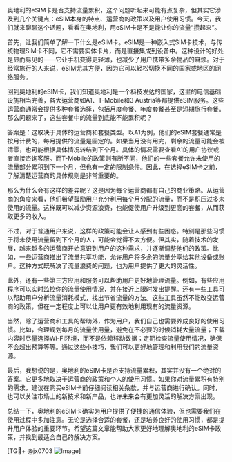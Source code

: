 奥地利的eSIM卡是否支持流量累积，这个问题听起来可能有点复杂，但其实它涉及到几个关键点：eSIM本身的特点、运营商的政策以及用户使用习惯。今天，我们就来聊聊这个话题，看看在奥地利，用eSIM卡是不是能让你的流量“攒起来”。

首先，让我们简单了解一下什么是eSIM卡。eSIM是一种嵌入式SIM卡技术，与传统物理SIM卡不同，它不需要实体卡片，而是直接集成到设备中。这种设计的好处是显而易见的——它让手机变得更轻薄，也减少了用户携带多余物品的麻烦。对于经常旅行的人来说，eSIM尤其方便，因为它可以轻松切换不同的国家或地区的网络服务。

回到奥地利的eSIM卡，我们知道奥地利是一个科技发达的国家，这里的电信基础设施相当完善，各大运营商如A1、T-Mobile和3 Austria等都提供eSIM服务。这些运营商通常会提供多种套餐选择，包括月度套餐、年度套餐甚至是短期旅行套餐。那么问题来了，这些套餐中的流量到底能不能累积呢？

答案是：这取决于具体的运营商和套餐类型。以A1为例，他们的eSIM套餐通常是按月计费的，每月提供的流量是固定的。如果当月没有用完，剩余的流量可能会被清零，也可能根据具体情况转结到下个月。具体的情况需要查看A1的用户协议或者直接咨询客服。而T-Mobile的政策则有所不同，他们的一些套餐允许未使用的流量部分累积到下一个月，但也有一定的限制条件。因此，在选择eSIM卡之前，了解清楚运营商的具体规则是非常重要的。

那么为什么会有这样的差异呢？这是因为每个运营商都有自己的商业策略。从运营商的角度来看，他们希望鼓励用户充分利用每个月分配的流量，而不是积压过多未使用的流量。这样既可以减少资源浪费，也能促使用户升级到更高的套餐，从而获取更多的收入。

不过，对于普通用户来说，这样的政策可能会让人感到有些困惑。特别是那些习惯于将未使用流量留到下个月的人，可能会觉得不太方便。但其实，随着技术的发展，越来越多的运营商开始意识到用户的这种需求，并逐渐调整他们的政策。比如，一些运营商推出了流量共享功能，允许用户将多余的流量分享给其他设备或账户。这种方式既解决了流量浪费的问题，也为用户提供了更大的灵活性。

此外，还有一些第三方应用和服务可以帮助用户更好地管理流量。例如，有些应用程序可以实时监控你的流量使用情况，并在接近上限时发出提醒。还有一些工具可以帮助用户分析流量消耗模式，找出节省流量的方法。这些工具虽然不能改变运营商的政策，但在一定程度上可以让用户更有效地利用现有的流量资源。

当然，除了运营商和工具的帮助外，作为用户，我们自己也需要养成良好的使用习惯。比如，合理规划每月的流量使用量，避免在不必要的时候消耗大量流量；下载内容时尽量选择Wi-Fi环境，而不是依赖移动数据；定期检查流量使用情况，确保不会超出预算等等。通过这些小技巧，我们可以更好地管理和利用我们的流量资源。

最后，我想说的是，奥地利的eSIM卡是否支持流量累积，其实并没有一个绝对的答案。它更多地取决于运营商的政策和个人的使用习惯。如果你对流量累积有特别的需求，建议在购买eSIM卡前仔细阅读相关条款，并与运营商进行确认。同时，也可以关注市场上的新技术和新产品，也许未来会有更加灵活的解决方案出现。

总结一下，奥地利的eSIM卡确实为用户提供了便捷的通信体验，但也需要我们在使用过程中多加注意。无论是选择合适的套餐，还是培养良好的使用习惯，都是提升用户体验的重要环节。希望这篇文章能帮助大家更好地理解奥地利的eSIM卡政策，并找到最适合自己的解决方案。

[TG💪+ @jx0703 ![Image](https://github.com/user-attachments/assets/dbca1d08-cadb-493c-b0ec-ad6f7a83f270)]